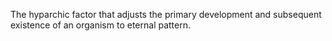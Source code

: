 The hyparchic factor that adjusts the primary development and subsequent existence of an organism to eternal pattern. 